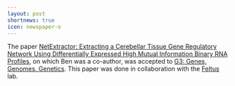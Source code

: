 ```yaml
---
layout: post
shortnews: true
icon: newspaper-o
---
```


The paper [NetExtractor: Extracting a Cerebellar Tissue Gene Regulatory Network Using Differentially Expressed High Mutual Information Binary RNA Profiles](https://www.g3journal.org/content/10/9/2953), on which Ben was a co-author, was accepted to [G3: Genes, Genomes, Genetics](https://www.g3journal.org/). This paper was done in collaboration with the [Feltus](https://www.clemson.edu/science/departments/genetics-biochemistry/people/profiles/FFELTUS) lab.
